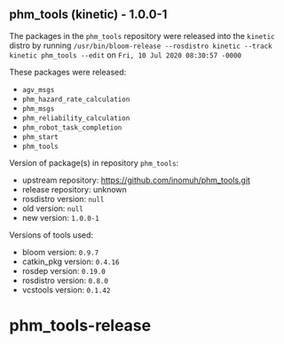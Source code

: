 ## phm_tools (kinetic) - 1.0.0-1

The packages in the `phm_tools` repository were released into the `kinetic` distro by running `/usr/bin/bloom-release --rosdistro kinetic --track kinetic phm_tools --edit` on `Fri, 10 Jul 2020 08:30:57 -0000`

These packages were released:
- `agv_msgs`
- `phm_hazard_rate_calculation`
- `phm_msgs`
- `phm_reliability_calculation`
- `phm_robot_task_completion`
- `phm_start`
- `phm_tools`

Version of package(s) in repository `phm_tools`:

- upstream repository: https://github.com/inomuh/phm_tools.git
- release repository: unknown
- rosdistro version: `null`
- old version: `null`
- new version: `1.0.0-1`

Versions of tools used:

- bloom version: `0.9.7`
- catkin_pkg version: `0.4.16`
- rosdep version: `0.19.0`
- rosdistro version: `0.8.0`
- vcstools version: `0.1.42`


# phm_tools-release